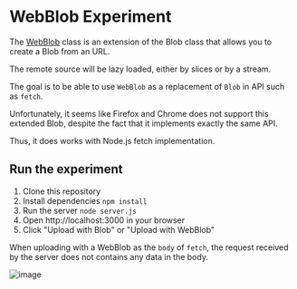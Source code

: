 # WebBlob Experiment

The [WebBlob](./WebBlob.js) class is an extension of the Blob class that allows
you to create a Blob from an URL.

The remote source will be lazy loaded, either by slices or by a stream.

The goal is to be able to use `WebBlob` as a replacement of `Blob` in API such as `fetch`.

Unfortunately, it seems like Firefox and Chrome does not support this extended Blob,
despite the fact that it implements exactly the same API.

Thus, it does works with Node.js fetch implementation.

## Run the experiment

1. Clone this repository
2. Install dependencies `npm install`
3. Run the server `node server.js`
4. Open http://localhost:3000 in your browser
5. Click "Upload with Blob" or "Upload with WebBlob"

When uploading with a WebBlob as the `body` of `fetch`, the request received by the server does not contains any data in the body.

![image](https://user-images.githubusercontent.com/4447392/229648146-67a13bad-84c2-4096-a463-77d174ba867f.png)

